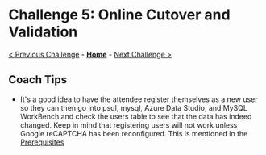 # Challenge 5: Online Cutover and Validation

[< Previous Challenge](./04-online-migration.md) - **[Home](./README.md)** - [Next Challenge >](./06-private-endpoint.md)

## Coach Tips

* It's a good idea to have the attendee register themselves as a new user so they can then go into psql, mysql, Azure Data Studio, and MySQL WorkBench and check the users table to see that the data has indeed changed. Keep in mind that registering users will not work unless Google reCAPTCHA has been reconfigured. This is mentioned in the [Prerequisites](../Student/00-prereqs.md)
